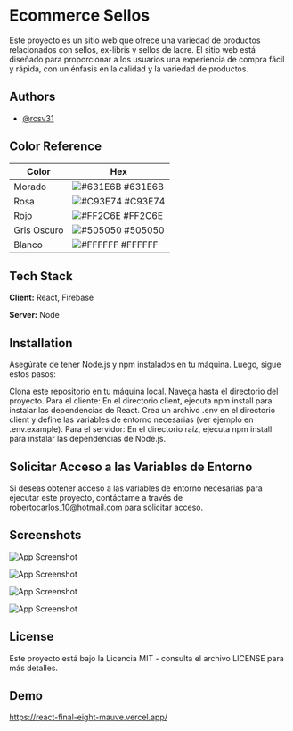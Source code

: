 
# Ecommerce Sellos

Este proyecto es un sitio web que ofrece una variedad de productos relacionados con sellos, ex-libris y sellos de lacre. El sitio web está diseñado para proporcionar a los usuarios una experiencia de compra fácil y rápida, con un énfasis en la calidad y la variedad de productos.




## Authors

- [@rcsv31](https://github.com/rcsv31/)

## Color Reference

| Color             | Hex                                                                |
| ----------------- | ------------------------------------------------------------------ |
| Morado | ![#631E6B](https://via.placeholder.com/10/631E6B/?text=+") #631E6B |
| Rosa | ![#C93E74](https://via.placeholder.com/10/C93E74?text=+) #C93E74 |
| Rojo | ![#FF2C6E](https://via.placeholder.com/10/FF2C6E?text=+) #FF2C6E |
| Gris Oscuro | ![#505050](https://via.placeholder.com/10/505050?text=+) #505050 |
| Blanco | ![#FFFFFF](https://via.placeholder.com/10/FFFFFF?text=+) #FFFFFF |


## Tech Stack

**Client:** React, Firebase

**Server:** Node


## Installation

Asegúrate de tener Node.js y npm instalados en tu máquina. Luego, sigue estos pasos:

Clona este repositorio en tu máquina local.
Navega hasta el directorio del proyecto.
Para el cliente:
En el directorio client, ejecuta npm install para instalar las dependencias de React.
Crea un archivo .env en el directorio client y define las variables de entorno necesarias (ver ejemplo en .env.example).
Para el servidor:
En el directorio raíz, ejecuta npm install para instalar las dependencias de Node.js.

## Solicitar Acceso a las Variables de Entorno
Si deseas obtener acceso a las variables de entorno necesarias para ejecutar este proyecto, contáctame a través de robertocarlos_10@hotmail.com para solicitar acceso.



## Screenshots

![App Screenshot](https://i.ibb.co/pJrXNqb/contacto.jpg/468x300?text=App+Screenshot+Here)

![App Screenshot](https://i.ibb.co/gW1hsGz/exlibris.jpg/468x300?text=App+Screenshot+Here)

![App Screenshot](https://i.ibb.co/MCKCTLJ/lacre.jpg/468x300?text=App+Screenshot+Here)

![App Screenshot](https://i.ibb.co/HpPmgrz/incio.jpg/468x300?text=App+Screenshot+Here)
## License
Este proyecto está bajo la Licencia MIT - consulta el archivo LICENSE para más detalles.

## Demo

https://react-final-eight-mauve.vercel.app/


